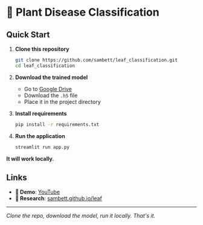 # 🌿 Plant Disease Classification

## Quick Start

1. **Clone this repository**
   ```bash
   git clone https://github.com/sambett/leaf_classification.git
   cd leaf_classification
   ```

2. **Download the trained model**
   - Go to [Google Drive](https://drive.google.com/drive/folders/1QB0Uhp3mQTDWxAmKL52lcUGHWu9Wd3eP)
   - Download the `.h5` file
   - Place it in the project directory

3. **Install requirements**
   ```bash
   pip install -r requirements.txt
   ```

4. **Run the application**
   ```bash
   streamlit run app.py
   ```

**It will work locally.**

## Links

- **🎥 Demo**: [YouTube](https://youtu.be/bDs9qIJ9UgA)
- **📄 Research**: [sambett.github.io/leaf](https://sambett.github.io/leaf/)

---

*Clone the repo, download the model, run it locally. That's it.*